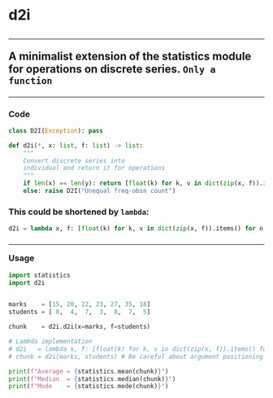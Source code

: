 # d2i

## <hr> A minimalist extension of the statistics module for operations on discrete series. `Only a function` <hr>

### Code
```py
class D2I(Exception): pass

def d2i(*, x: list, f: list) -> list:
	"""
	Convert discrete series into
	individual and return it for operations
	"""
	if len(x) == len(y): return [float(k) for k, v in dict(zip(x, f)).items() for n in range(int(v))]
	else: raise D2I("Unequal freq-obsn count")
```

### This could be shortened by `lambda`:
```py
d2i = lambda x, f: [float(k) for k, v in dict(zip(x, f)).items() for n in range(int(v))]
```

### <hr> Usage
```py
import statistics
import d2i


marks 	 = [15, 20, 22, 23, 27, 35, 18]
students = [ 8,  4,  7,  3,  8,  7,  5]

chunk 	 = d2i.d2i(x=marks, f=students)

# Lambda implementation
# d2i 	= lambda x, f: [float(k) for k, v in dict(zip(x, f)).items() for n in range(int(v))]
# chunk = d2i(marks, students) # Be careful about argument positioning

print(f"Average = {statistics.mean(chunk)}")
print(f"Median  = {statistics.median(chunk)}")
print(f"Mode    = {statistics.mode(chunk)}")
```
